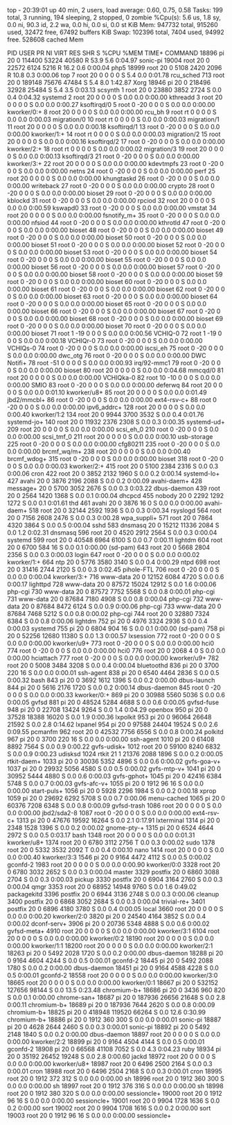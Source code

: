 top - 20:39:01 up 40 min,  2 users,  load average: 0.60, 0.75, 0.58
Tasks: 199 total,   3 running, 194 sleeping,   2 stopped,   0 zombie
%Cpu(s):  5.6 us,  1.8 sy,  0.0 ni, 90.3 id,  2.2 wa,  0.0 hi,  0.0 si,  0.0 st
KiB Mem:    947732 total,   915260 used,    32472 free,    67492 buffers
KiB Swap:   102396 total,     7404 used,    94992 free.   528608 cached Mem

  PID USER      PR  NI    VIRT    RES    SHR S  %CPU %MEM     TIME+ COMMAND
18896 pi        20   0  114400  53224  40580 R  53.9  5.6   0:04.97 sonic-pi
19004 root      20   0   22572   6124   5216 R  16.2  0.6   0:00.04 php5
18999 root      20   0    5108   2420   2096 R  10.8  0.3   0:00.06 top
    7 root      20   0       0      0      0 S   5.4  0.0   0:01.78 rcu_sched
  713 root      20   0  189148  75676  47484 S   5.4  8.0   1:42.87 Xorg
18946 pi        20   0  218496  32928  25484 S   5.4  3.5   0:03.13 scsynth
    1 root      20   0   23880   3852   2724 S   0.0  0.4   0:04.32 systemd
    2 root      20   0       0      0      0 S   0.0  0.0   0:00.00 kthreadd
    3 root      20   0       0      0      0 S   0.0  0.0   0:00.27 ksoftirqd/0
    5 root       0 -20       0      0      0 S   0.0  0.0   0:00.00 kworker/0:+
    8 root      20   0       0      0      0 S   0.0  0.0   0:00.00 rcu_bh
    9 root      rt   0       0      0      0 S   0.0  0.0   0:00.03 migration/0
   10 root      rt   0       0      0      0 S   0.0  0.0   0:00.03 migration/1
   11 root      20   0       0      0      0 S   0.0  0.0   0:00.18 ksoftirqd/1
   13 root       0 -20       0      0      0 S   0.0  0.0   0:00.00 kworker/1:+
   14 root      rt   0       0      0      0 S   0.0  0.0   0:00.03 migration/2
   15 root      20   0       0      0      0 S   0.0  0.0   0:00.16 ksoftirqd/2
   17 root       0 -20       0      0      0 S   0.0  0.0   0:00.00 kworker/2:+
   18 root      rt   0       0      0      0 S   0.0  0.0   0:00.02 migration/3
   19 root      20   0       0      0      0 S   0.0  0.0   0:00.13 ksoftirqd/3
   21 root       0 -20       0      0      0 S   0.0  0.0   0:00.00 kworker/3:+
   22 root      20   0       0      0      0 S   0.0  0.0   0:00.00 kdevtmpfs
   23 root       0 -20       0      0      0 S   0.0  0.0   0:00.00 netns
   24 root       0 -20       0      0      0 S   0.0  0.0   0:00.00 perf
   25 root      20   0       0      0      0 S   0.0  0.0   0:00.00 khungtaskd
   26 root       0 -20       0      0      0 S   0.0  0.0   0:00.00 writeback
   27 root       0 -20       0      0      0 S   0.0  0.0   0:00.00 crypto
   28 root       0 -20       0      0      0 S   0.0  0.0   0:00.00 bioset
   29 root       0 -20       0      0      0 S   0.0  0.0   0:00.00 kblockd
   31 root       0 -20       0      0      0 S   0.0  0.0   0:00.00 rpciod
   32 root      20   0       0      0      0 S   0.0  0.0   0:00.59 kswapd0
   33 root       0 -20       0      0      0 S   0.0  0.0   0:00.00 vmstat
   34 root      20   0       0      0      0 S   0.0  0.0   0:00.00 fsnotify_m+
   35 root       0 -20       0      0      0 S   0.0  0.0   0:00.00 nfsiod
   44 root       0 -20       0      0      0 S   0.0  0.0   0:00.00 kthrotld
   47 root       0 -20       0      0      0 S   0.0  0.0   0:00.00 bioset
   48 root       0 -20       0      0      0 S   0.0  0.0   0:00.00 bioset
   49 root       0 -20       0      0      0 S   0.0  0.0   0:00.00 bioset
   50 root       0 -20       0      0      0 S   0.0  0.0   0:00.00 bioset
   51 root       0 -20       0      0      0 S   0.0  0.0   0:00.00 bioset
   52 root       0 -20       0      0      0 S   0.0  0.0   0:00.00 bioset
   53 root       0 -20       0      0      0 S   0.0  0.0   0:00.00 bioset
   54 root       0 -20       0      0      0 S   0.0  0.0   0:00.00 bioset
   55 root       0 -20       0      0      0 S   0.0  0.0   0:00.00 bioset
   56 root       0 -20       0      0      0 S   0.0  0.0   0:00.00 bioset
   57 root       0 -20       0      0      0 S   0.0  0.0   0:00.00 bioset
   58 root       0 -20       0      0      0 S   0.0  0.0   0:00.00 bioset
   59 root       0 -20       0      0      0 S   0.0  0.0   0:00.00 bioset
   60 root       0 -20       0      0      0 S   0.0  0.0   0:00.00 bioset
   61 root       0 -20       0      0      0 S   0.0  0.0   0:00.00 bioset
   62 root       0 -20       0      0      0 S   0.0  0.0   0:00.00 bioset
   63 root       0 -20       0      0      0 S   0.0  0.0   0:00.00 bioset
   64 root       0 -20       0      0      0 S   0.0  0.0   0:00.00 bioset
   65 root       0 -20       0      0      0 S   0.0  0.0   0:00.00 bioset
   66 root       0 -20       0      0      0 S   0.0  0.0   0:00.00 bioset
   67 root       0 -20       0      0      0 S   0.0  0.0   0:00.00 bioset
   68 root       0 -20       0      0      0 S   0.0  0.0   0:00.00 bioset
   69 root       0 -20       0      0      0 S   0.0  0.0   0:00.00 bioset
   70 root       0 -20       0      0      0 S   0.0  0.0   0:00.00 bioset
   71 root       1 -19       0      0      0 S   0.0  0.0   0:00.56 VCHIQ-0
   72 root       1 -19       0      0      0 S   0.0  0.0   0:00.18 VCHIQr-0
   73 root       0 -20       0      0      0 S   0.0  0.0   0:00.00 VCHIQs-0
   74 root       0 -20       0      0      0 S   0.0  0.0   0:00.00 iscsi_eh
   75 root       0 -20       0      0      0 S   0.0  0.0   0:00.00 dwc_otg
   76 root       0 -20       0      0      0 S   0.0  0.0   0:00.00 DWC Notifi+
   78 root     -51   0       0      0      0 S   0.0  0.0   0:00.93 irq/92-mmc1
   79 root       0 -20       0      0      0 S   0.0  0.0   0:00.00 bioset
   80 root      20   0       0      0      0 S   0.0  0.0   0:04.68 mmcqd/0
   81 root      20   0       0      0      0 S   0.0  0.0   0:00.00 VCHIQka-0
   82 root      10 -10       0      0      0 S   0.0  0.0   0:00.00 SMIO
   83 root       0 -20       0      0      0 S   0.0  0.0   0:00.00 deferwq
   84 root      20   0       0      0      0 S   0.0  0.0   0:01.10 kworker/u8+
   85 root      20   0       0      0      0 S   0.0  0.0   0:01.49 jbd2/mmcbl+
   86 root       0 -20       0      0      0 S   0.0  0.0   0:00.00 ext4-rsv-c+
   88 root       0 -20       0      0      0 S   0.0  0.0   0:00.00 ipv6_addrc+
  128 root      20   0       0      0      0 S   0.0  0.0   0:00.40 kworker/1:2
  134 root      20   0    9944   3700   3532 S   0.0  0.4   0:01.76 systemd-jo+
  140 root      20   0   11932   2376   2308 S   0.0  0.3   0:00.35 systemd-ud+
  209 root      20   0       0      0      0 S   0.0  0.0   0:00.00 scsi_eh_0
  210 root       0 -20       0      0      0 S   0.0  0.0   0:00.00 scsi_tmf_0
  211 root      20   0       0      0      0 S   0.0  0.0   0:00.10 usb-storage
  225 root       0 -20       0      0      0 S   0.0  0.0   0:00.00 cfg80211
  235 root       0 -20       0      0      0 S   0.0  0.0   0:00.00 brcmf_wq/m+
  238 root      20   0       0      0      0 S   0.0  0.0   0:00.40 brcmf_wdog+
  315 root       0 -20       0      0      0 S   0.0  0.0   0:00.00 bioset
  318 root       0 -20       0      0      0 S   0.0  0.0   0:00.03 kworker/2:+
  415 root      20   0    5100   2384   2316 S   0.0  0.3   0:00.06 cron
  422 root      20   0    3852   2132   1960 S   0.0  0.2   0:00.14 systemd-lo+
  427 avahi     20   0    3876   2196   2088 S   0.0  0.2   0:00.09 avahi-daem+
  428 message+  20   0    5700   3052   2676 S   0.0  0.3   0:03.22 dbus-daemon
  439 root      20   0    2564   1420   1368 S   0.0  0.1   0:00.04 dhcpcd
  455 nobody    20   0    2292   1292   1272 S   0.0  0.1   0:01.61 thd
  461 avahi     20   0    3876     16      0 S   0.0  0.0   0:00.00 avahi-daem+
  518 root      20   0   32144   2592   1936 S   0.0  0.3   0:00.34 rsyslogd
  564 root      20   0    7156   2608   2476 S   0.0  0.3   0:00.28 wpa_suppli+
  571 root      20   0    7864   4320   3864 S   0.0  0.5   0:00.04 sshd
  583 dnsmasq   20   0   15212  11336   2084 S   0.0  1.2   0:02.31 dnsmasq
  596 root      20   0    4520   2912   2564 S   0.0  0.3   0:00.04 systemd
  599 root      20   0   40548   6964   6100 S   0.0  0.7   0:00.11 lightdm
  604 root      20   0    6700    584     16 S   0.0  0.1   0:00.00 (sd-pam)
  643 root      20   0    5668   2804   2356 S   0.0  0.3   0:00.03 login
  647 root       0 -20       0      0      0 S   0.0  0.0   0:00.02 kworker/1:+
  664 ntp       20   0    5776   3580   3140 S   0.0  0.4   0:00.29 ntpd
  698 root      20   0   31416   2744   2120 S   0.0  0.3   0:02.45 pihole-FTL
  706 root       0 -20       0      0      0 S   0.0  0.0   0:00.04 kworker/3:+
  716 www-data  20   0   12152   6084   4720 S   0.0  0.6   0:00.17 lighttpd
  728 www-data  20   0   87572  15024  12912 S   0.0  1.6   0:00.06 php-cgi
  730 www-data  20   0   87572   7752   5568 S   0.0  0.8   0:00.01 php-cgi
  731 www-data  20   0   87684   7180   4908 S   0.0  0.8   0:00.04 php-cgi
  732 www-data  20   0   87684   8472   6124 S   0.0  0.9   0:00.06 php-cgi
  733 www-data  20   0   87684   7468   5212 S   0.0  0.8   0:00.02 php-cgi
  744 root      20   0   32880   7324   6384 S   0.0  0.8   0:00.06 lightdm
  752 pi        20   0    4976   3324   2936 S   0.0  0.4   0:00.03 systemd
  755 pi        20   0    6804    904     16 S   0.0  0.1   0:00.00 (sd-pam)
  758 pi        20   0   52256  12680  11380 S   0.0  1.3   0:00.57 lxsession
  772 root       0 -20       0      0      0 S   0.0  0.0   0:00.00 kworker/u9+
  773 root       0 -20       0      0      0 S   0.0  0.0   0:00.00 hci0
  774 root       0 -20       0      0      0 S   0.0  0.0   0:00.00 hci0
  776 root      20   0    2068      4      0 S   0.0  0.0   0:00.00 hciattach
  777 root       0 -20       0      0      0 S   0.0  0.0   0:00.00 kworker/u9+
  782 root      20   0    5008   3484   3208 S   0.0  0.4   0:00.04 bluetoothd
  836 pi        20   0    3700    220     16 S   0.0  0.0   0:00.01 ssh-agent
  838 pi        20   0    6540   4464   2836 S   0.0  0.5   0:00.32 bash
  843 pi        20   0    3692   1612   1396 S   0.0  0.2   0:00.00 dbus-launch
  844 pi        20   0    5616   2176   1720 S   0.0  0.2   0:00.14 dbus-daemon
  845 root       0 -20       0      0      0 S   0.0  0.0   0:00.33 kworker/0:+
  869 pi        20   0   30988   5560   5036 S   0.0  0.6   0:00.05 gvfsd
  881 pi        20   0   48524   5284   4688 S   0.0  0.6   0:00.05 gvfsd-fuse
  948 pi        20   0   22708  13424   9264 S   0.0  1.4   0:04.29 openbox
  950 pi        20   0   37528  18388  16020 S   0.0  1.9   0:00.36 lxpolkit
  953 pi        20   0   96064  26648  21592 S   0.0  2.8   0:14.62 lxpanel
  954 pi        20   0   97588  24404  19524 S   0.0  2.6   0:09.55 pcmanfm
  962 root      20   0   42532   7756   6556 S   0.0  0.8   0:00.24 polkitd
  967 pi        20   0    3700    220     16 S   0.0  0.0   0:00.00 ssh-agent
 1010 pi        20   0   61408   8892   7564 S   0.0  0.9   0:00.22 gvfs-udisk+
 1012 root      20   0   59100   8240   6832 S   0.0  0.9   0:00.23 udisksd
 1024 rtkit     21   1   21376   2088   1896 S   0.0  0.2   0:00.05 rtkit-daem+
 1033 pi        20   0   30036   5352   4896 S   0.0  0.6   0:00.02 gvfs-goa-v+
 1037 pi        20   0   29932   5056   4580 S   0.0  0.5   0:00.02 gvfs-mtp-v+
 1041 pi        20   0   30952   5444   4880 S   0.0  0.6   0:00.03 gvfs-gphot+
 1045 pi        20   0   42416   6384   5748 S   0.0  0.7   0:00.03 gvfs-afc-v+
 1055 pi        20   0    1912     96     16 S   0.0  0.0   0:00.00 start-puls+
 1056 pi        20   0    5928   2296   1984 S   0.0  0.2   0:00.18 xprop
 1059 pi        20   0   29692   6292   5708 S   0.0  0.7   0:00.06 menu-cached
 1065 pi        20   0   60376   7208   6348 S   0.0  0.8   0:00.09 gvfsd-trash
 1086 root      20   0       0      0      0 S   0.0  0.0   0:00.00 jbd2/sda2-8
 1087 root       0 -20       0      0      0 S   0.0  0.0   0:00.00 ext4-rsv-c+
 1313 pi        20   0   47676  19592  16264 S   0.0  2.1   0:17.91 lxterminal
 1314 pi        20   0    2348   1528   1396 S   0.0  0.2   0:00.02 gnome-pty-+
 1315 pi        20   0    6524   4644   2972 S   0.0  0.5   0:03.17 bash
 1348 root      20   0       0      0      0 S   0.0  0.0   0:01.31 kworker/u8+
 1374 root      20   0    6780   3112   2756 T   0.0  0.3   0:00.02 sudo
 1378 root      20   0    5332   3532   2092 T   0.0  0.4   0:00.10 nano
 1414 root      20   0       0      0      0 S   0.0  0.0   0:00.40 kworker/3:3
 1546 pi        20   0    9164   4472   4112 S   0.0  0.5   0:00.02 gconfd-2
 1983 root      20   0       0      0      0 S   0.0  0.0   0:00.90 kworker/0:0
 3328 root      20   0    6780   3032   2652 S   0.0  0.3   0:00.04 master
 3329 postfix   20   0    6860   3088   2704 S   0.0  0.3   0:00.03 pickup
 3330 postfix   20   0    6904   3164   2760 S   0.0  0.3   0:00.04 qmgr
 3353 root      20   0   68952  14948   9760 S   0.0  1.6   0:49.02 packagekitd
 3396 postfix   20   0    6944   3136   2748 S   0.0  0.3   0:00.06 cleanup
 3400 postfix   20   0    6868   3052   2684 S   0.0  0.3   0:00.04 trivial-re+
 3401 postfix   20   0    6896   4180   3780 S   0.0  0.4   0:00.05 local
 3660 root      20   0       0      0      0 S   0.0  0.0   0:00.20 kworker/2:0
 3820 pi        20   0   24540   4164   3852 S   0.0  0.4   0:00.02 dconf-serv+
 3906 pi        20   0   20736   5348   4888 S   0.0  0.6   0:00.02 gvfsd-meta+
 4910 root      20   0       0      0      0 S   0.0  0.0   0:00.00 kworker/3:1
 6104 root      20   0       0      0      0 S   0.0  0.0   0:00.00 kworker/0:2
18190 root      20   0       0      0      0 S   0.0  0.0   0:00.00 kworker/1:1
18200 root      20   0       0      0      0 S   0.0  0.0   0:00.00 kworker/2:1
18263 pi        20   0    5492   2028   1720 S   0.0  0.2   0:00.00 dbus-daemon
18288 pi        20   0    9164   4604   4244 S   0.0  0.5   0:00.01 gconfd-2
18445 pi        20   0    5492   2088   1780 S   0.0  0.2   0:00.00 dbus-daemon
18451 pi        20   0    9164   4588   4228 S   0.0  0.5   0:00.01 gconfd-2
18558 root      20   0       0      0      0 S   0.0  0.0   0:00.00 kworker/3:0
18665 root      20   0       0      0      0 S   0.0  0.0   0:00.00 kworker/0:1
18667 pi        20   0  532152 127656  98144 S   0.0 13.5   0:23.48 chromium-b+
18686 pi        20   0    3436    960    820 S   0.0  0.1   0:00.00 chrome-san+
18687 pi        20   0  187936  26656  21648 S   0.0  2.8   0:00.11 chromium-b+
18689 pi        20   0  187936   7644   2620 S   0.0  0.8   0:00.09 chromium-b+
18825 pi        20   0  418948 119520  66264 S   0.0 12.6   0:30.99 chromium-b+
18886 pi        20   0    1912    360    300 S   0.0  0.0   0:00.01 sonic-pi
18887 pi        20   0    4628   2644   2460 S   0.0  0.3   0:00.01 sonic-pi
18892 pi        20   0    5492   2148   1840 S   0.0  0.2   0:00.00 dbus-daemon
18897 root      20   0       0      0      0 S   0.0  0.0   0:00.00 kworker/2:2
18899 pi        20   0    9164   4504   4144 S   0.0  0.5   0:00.01 gconfd-2
18908 pi        20   0   66568  41108   7052 S   0.0  4.3   0:04.23 ruby
18934 pi        20   0   35192  26452  19248 S   0.0  2.8   0:00.60 jackd
18972 root      20   0       0      0      0 S   0.0  0.0   0:00.00 kworker/u8+
18987 root      20   0    6496   2500   2164 S   0.0  0.3   0:00.01 cron
18988 root      20   0    6496   2504   2168 S   0.0  0.3   0:00.01 cron
18995 root      20   0    1912    372    312 S   0.0  0.0   0:00.00 sh
18996 root      20   0    1912    360    300 S   0.0  0.0   0:00.00 sh
18997 root      20   0    1912    376    316 S   0.0  0.0   0:00.00 sh
18998 root      20   0    1912    380    320 S   0.0  0.0   0:00.00 sessioncle+
19000 root      20   0    1912     96     16 S   0.0  0.0   0:00.00 sessioncle+
19001 root      20   0    9904   1728   1636 S   0.0  0.2   0:00.00 sort
19002 root      20   0    9904   1708   1616 S   0.0  0.2   0:00.00 sort
19003 root      20   0    1912     96     16 S   0.0  0.0   0:00.00 sessioncle+
